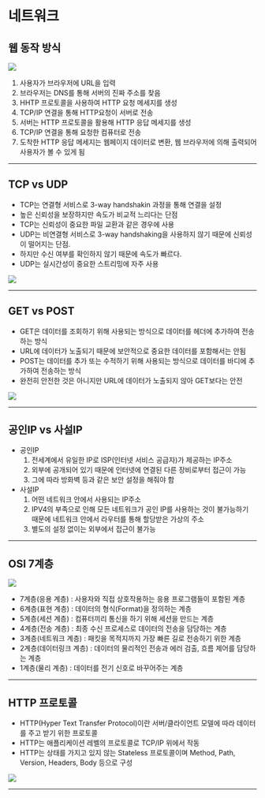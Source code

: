 # 네트워크

## 웹 동작 방식
<img src="https://img1.daumcdn.net/thumb/R1280x0/?scode=mtistory2&fname=https%3A%2F%2Fblog.kakaocdn.net%2Fdn%2FdmomKO%2FbtqK84xb9yy%2FktAElZQp6AFyxgXG35eORk%2Fimg.png">
 
1. 사용자가 브라우저에 URL을 입력<br>
2. 브라우저는 DNS를 통해 서버의 진짜 주소를 찾음<br>
3. HHTP 프로토콜을 사용하여 HTTP 요청 메세지를 생성<br>
4. TCP/IP 연결을 통해 HTTP요청이 서버로 전송<br>
5. 서버는 HTTP 프로토콜을 활용해 HTTP 응답 메세지를 생성<br>
6. TCP/IP 연결을 통해 요청한 컴퓨터로 전송<br>
7. 도착한 HTTP 응답 메세지는 웹페이지 데이터로 변환, 웹 브라우저에 의해 출력되어 사용자가 볼 수 있게 됨
<hr>

## TCP vs UDP
 - TCP는 연결형 서비스로 3-way handshakin 과정을 통해 연결을 설정
 - 높은 신뢰성을 보장하지만 속도가 비교적 느리다는 단점
 - TCP는 신뢰성이 중요한 파일 교환과 같은 경우에 사용
 - UDP는 비연결형 서비스로 3-way handshaking을 사용하지 않기 때문에 신뢰성이 떨어지는 단점.
 - 하지만 수신 여부를 확인하지 않기 때문에 속도가 빠르다.
 - UDP는 실시간성이 중요한 스트리밍에 자주 사용
<img src="https://img1.daumcdn.net/thumb/R1280x0/?scode=mtistory2&fname=https%3A%2F%2Fblog.kakaocdn.net%2Fdn%2F9a0c2%2FbtqKIpf6QGI%2Fv5akvGVZj4kVVvAzLVThF1%2Fimg.png">
<hr>

## GET vs POST
 - GET은 데이터를 조회하기 위해 사용되는 방식으로 데이터를 헤더에 추가하여 전송하는 방식
 - URL에 데이터가 노출되기 때문에 보안적으로 중요한 데이터를 포함해서는 안됨
 - POST는 데이터를 추가 또는 수적하기 위해 사용되는 방식으로 데이터를 바디에 추가하여 전송하는 방식
 - 완전히 안전한 것은 아니지만 URL에 데이터가 노출되지 않아 GET보다는 안전
<img src="https://img1.daumcdn.net/thumb/R1280x0/?scode=mtistory2&fname=https%3A%2F%2Fblog.kakaocdn.net%2Fdn%2FQbowq%2Fbtq0A3i1wLQ%2FUr5qXVR6TPGeXkdOxGKZak%2Fimg.png">
<hr>

## 공인IP vs 사설IP
 - 공인IP
    1. 전세계에서 유일한 IP로 ISP(인터넷 서비스 공급자)가 제공하는 IP주소
    2. 외부에 공개되어 있기 때문에 인터넷에 연결된 다른 장비로부터 접근이 가능
    3. 그에 따라 방화벽 등과 같은 보안 설정을 해줘야 함
 - 사설IP
    1. 어떤 네트워크 안에서 사용되는 IP주소
    2. IPV4의 부족으로 인해 모든 네트워크가 공인 IP를 사용하는 것이 불가능하기 때문에 네트워크 안에서 라우터를 통해 할당받은 가상의 주소
    3. 별도의 설정 없이는 외부에서 접근이 불가능
<hr>

## OSI 7계층
<img src="https://img1.daumcdn.net/thumb/R1280x0/?scode=mtistory2&fname=https%3A%2F%2Fblog.kakaocdn.net%2Fdn%2Fbq5dyv%2FbtqJls7HC1T%2FcTY7UKcQ4ZxmgxtenNf9MK%2Fimg.jpg">
 
 - 7계층(응용 계층) : 사용자와 직접 상호작용하는 응용 프로그램들이 포함된 계층
 - 6계층(표현 계층) : 데이터의 형식(Format)을 정의하는 계층
 - 5계층(세션 계층) : 컴퓨터끼리 통신을 하기 위해 세션을 만드는 계층
 - 4계층(전송 계층) : 최종 수신 프로세스로 데이터의 전송을 담당하는 계층
 - 3계층(네트워크 계층) : 패킷을 목적지까지 가장 빠른 길로 전송하기 위한 계층
 - 2계층(데이터링크 계층) : 데이터의 물리적인 전송과 에러 검출, 흐름 제어를 담당하는 계층
 - 1계층(물리 계층) : 데이터를 전기 신호로 바꾸어주는 계층
<hr>

## HTTP 프로토콜
 - HTTP(Hyper Text Transfer Protocol)이란 서버/클라이언트 모델에 따라 데이터를 주고 받기 위한 프로토콜
 - HTTP는 애플리케이션 레벨의 프로토콜로 TCP/IP 위에서 작동
 - HTTP는 상태를 가지고 있지 않는 Stateless 프로토콜이며 Method, Path, Version, Headers, Body 등으로 구성
<img src="https://img1.daumcdn.net/thumb/R1280x0/?scode=mtistory2&fname=https%3A%2F%2Fblog.kakaocdn.net%2Fdn%2FbojmIW%2FbtqJnEz0OK0%2FvDLQNKF9vUU9hmFxZ3x04k%2Fimg.png">
<hr>

